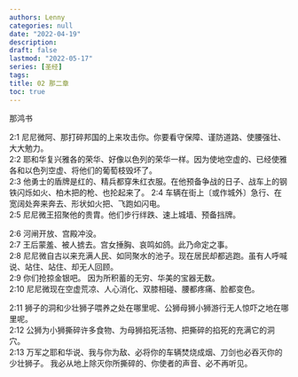 ```yaml
---
authors: Lenny
categories: null
date: "2022-04-19"
description: 
draft: false
lastmod: "2022-05-17"
series: [圣经]
tags: 
title: 02 那二章
toc: true
---
```

那鸿书  
<!--more-->
2:1 尼尼微阿、那打碎邦国的上来攻击你。你要看守保障、谨防道路、使腰强壮、大大勉力。  
2:2 耶和华复兴雅各的荣华、好像以色列的荣华一样。因为使地空虚的、已经使雅各和以色列空虚、将他们的葡萄枝毁坏了。  
2:3 他勇士的盾牌是红的、精兵都穿朱红衣服。在他预备争战的日子、战车上的钢铁闪烁如火、柏木把的枪、也抡起来了。
2:4 车辆在街上〔或作城外〕急行、在宽阔处奔来奔去、形状如火把、飞跑如闪电。  
2:5 尼尼微王招聚他的贵胄。他们步行绊跌、速上城墙、预备挡牌。  

2:6 河闸开放、宫殿冲没。  
2:7 王后蒙羞、被人掳去。宫女捶胸、哀鸣如鸽。此乃命定之事。  
2:8 尼尼微自古以来充满人民、如同聚水的池子。现在居民却都逃跑。虽有人呼喊说、站住、站住、却无人回顾。  
2:9 你们抢掠金银吧。  因为所积蓄的无穷、华美的宝器无数。  
2:10 尼尼微现在空虚荒凉、人心消化、双膝相碰、腰都疼痛、脸都变色。  

2:11 狮子的洞和少壮狮子喂养之处在哪里呢、公狮母狮小狮游行无人惊吓之地在哪里呢。  
2:12 公狮为小狮撕碎许多食物、为母狮掐死活物、把撕碎的掐死的充满它的洞穴。  
2:13 万军之耶和华说、我与你为敌、必将你的车辆焚烧成烟、刀剑也必吞灭你的少壮狮子。  我必从地上除灭你所撕碎的、你使者的声音、必不再听见。  